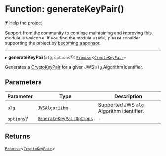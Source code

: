 # Function: generateKeyPair()

[💗 Help the project](https://github.com/sponsors/panva)

Support from the community to continue maintaining and improving this module is welcome. If you find the module useful, please consider supporting the project by [becoming a sponsor](https://github.com/sponsors/panva).

***

▸ **generateKeyPair**(`alg`, `options`?): [`Promise`](https://developer.mozilla.org/docs/Web/JavaScript/Reference/Global_Objects/Promise)\<[`CryptoKeyPair`](https://developer.mozilla.org/docs/Web/API/CryptoKeyPair)\>

Generates a [CryptoKeyPair](https://developer.mozilla.org/docs/Web/API/CryptoKeyPair) for a given JWS `alg` Algorithm identifier.

## Parameters

| Parameter | Type | Description |
| ------ | ------ | ------ |
| `alg` | [`JWSAlgorithm`](../type-aliases/JWSAlgorithm.md) | Supported JWS `alg` Algorithm identifier. |
| `options`? | [`GenerateKeyPairOptions`](../interfaces/GenerateKeyPairOptions.md) | - |

## Returns

[`Promise`](https://developer.mozilla.org/docs/Web/JavaScript/Reference/Global_Objects/Promise)\<[`CryptoKeyPair`](https://developer.mozilla.org/docs/Web/API/CryptoKeyPair)\>
